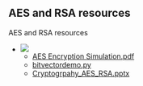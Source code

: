 <h2>AES and RSA resources</h2>AES and RSA resources

<ul><li><img src="..%5C..%5C..%5CJuly%202018%5CCSE108%5CC%2B%2B%20Inheritance%20Solutions%20Folder%5Cfile%5Cfolder-24.png" />
<ul><li><a href="file%5CAES%20Encryption%20Simulation.pdf">AES Encryption Simulation.pdf</a></li><li><a href="file%5Cbitvectordemo.py">bitvectordemo.py</a></li><li><a href="file%5CCryptogrpahy_AES_RSA.pptx">Cryptogrpahy_AES_RSA.pptx</a></li></ul></li></ul>


